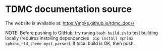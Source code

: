 # TDMC documentation source

The website is available at: https://mpks.github.io/tdmc_docs/

NOTE: Before pushing to GitHub, try runing `bash build.sh` to test
building locally (requires installing dependencies 
` pip install sphinx sphinx_rtd_theme myst_parser`). If local build
is OK, then push.

